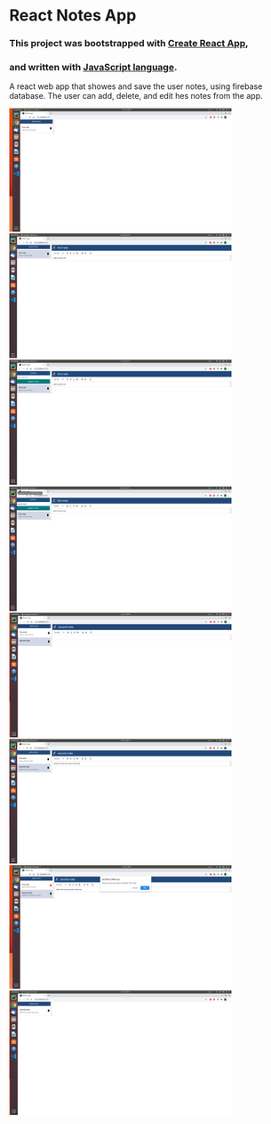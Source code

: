 # React Notes App

### This project was bootstrapped with [Create React App](https://github.com/facebookincubator/create-react-app),
### and written with [JavaScript language](https://www.javascript.com/).

A react web app that showes and save the user notes, using firebase database.
The user can add, delete, and edit hes notes from the app.

<img src="1.png" width=400>   <img src="2.png" width=400>
<img src="3.png" width=400>   <img src="4.png" width=400>
<img src="5.png" width=400>   <img src="6.png" width=400>
<img src="7.png" width=400>   <img src="8.png" width=400>
